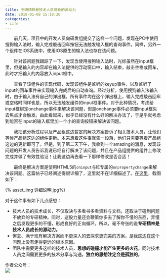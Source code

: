 ```yaml
---
title: 专研精神是技术人员成长的源动力
date: 2018-01-08 15:10:20
categories:
- Life
---
```


&emsp;&emsp;前几天，项目中的开发人员向研发组提交了这样一个问题，发现在PC中使用搜狗输入法时，输入完成敲击回车按钮无法触发输入框的查询事件。同样，另外一个组件在IOS系统中，使用IOS原生的输入法也存在该问题。

&emsp;&emsp;针对该问题我跟踪了一下，发现当使用搜狗输入法时，光标虽然在input框里，但是输入的内容却在输入法提供的浮动窗口中，输入结束，敲击空格或回车，此时才把输入的内容放入input框中。

&emsp;&emsp;查看了该组件的实现代码，发现该组件是监听的keyup事件，以及监听了input的回车事件来实现输入完成后的自动查询。经过分析，使用搜狗输入法输入时，由于输入法有自己的弹出框，所有事件均在这个弹出框上，输入完成敲击回车或空格时同样也是，所以无法触发组件的input框事件。对于此种情况，考虑给input框绑定onchange事件来解决该问题，但是onchange事件必须要input框失去焦点才会触发。由此看起来，似乎已经没有什么好的解决办法了，于是乎就考虑到能否在input的输入框里加一个小的查询按钮来解决该问题。

&emsp;&emsp;我把该分析过程以及产品组这边暂定的解决方案告诉了相关技术人员，让他们等候产品组这边的组件更新。本来想着这件事就告一段落，他们只需要等着产品组这边的更新即可了。但是，到了第二天下午，我收到一个amazing的消息，发现该问题的开发人员告诉我说已经自行解决了该问题，并且在产品组提供的组件上修改完成并做了有效性验证！让我这边再去看一下那样修改是否合适！

&emsp;&emsp;最终是解决方案是使用HTML5的`oninput`与IE专属的`onpropertychange`来解决该问题。这篇帖子已经阐述得很详细了，这里就不在详细描述了。<a href="http://www.cnblogs.com/lhb25/archive/2012/11/30/oninput-and-onpropertychange-event-for-input.html" target="_blank">在这里</a>，截图如下：

{% asset_img 详细说明.jpg%}

对于这件事有如下几点感想：
- 技术人员的技术成长，不仅取决与多看书多看资料与文档，还取决于碰到问题不放弃的专研精神。同时，这股力量还会鞭策你多去了解你不懂的东西，弄懂之后发现更多的不懂，形成良好的正向循环。所以，毫不夸张的说**专研精神是技术人员成长的源动力。**
- 懈怠、满于现有解决方案而不更深入的去探求更完美的方案，是我这边在这个问题上没有走得更远的根本原因。
- 团队中需要更多这样的技术人员，**思想的碰撞才能产生更多的火花**。同时技术人员之间需要更多的技术分享与沟通，**独立的思想注定会是孤独的**。

作者公众号：  
<img src='http://muchstudy.com/2019/11/10/%E4%B8%80%E6%96%87%E6%90%9E%E5%AE%9AJS%E5%BC%82%E5%B8%B8%E6%8D%95%E8%8E%B7/YIYING.jpg'>
